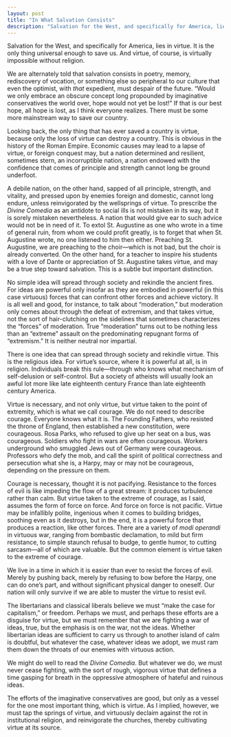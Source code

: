 ```yaml
---
layout: post
title: "In What Salvation Consists"
description: "Salvation for the West, and specifically for America, lies in virtue..."
---
```


Salvation for the West, and specifically for America, lies in virtue. It is the only thing universal enough to save us. And virtue, of course, is virtually impossible without religion.

We are alternately told that salvation consists in poetry, memory, rediscovery of vocation, or something else so peripheral to our culture that even the optimist, with _that_ expedient, must despair of the future. “Would we only embrace an obscure concept long propounded by imaginative conservatives the world over, hope would not yet be lost!” If that is our best hope, all hope is lost, as I think everyone realizes. There must be some more mainstream way to save our country.

Looking back, the only thing that has ever saved a country is virtue, because only the loss of virtue can destroy a country. This is obvious in the history of the Roman Empire. Economic causes may lead to a lapse of virtue, or foreign conquest may, but a nation determined and resilient, sometimes stern, an incorruptible nation, a nation endowed with the confidence that comes of principle and strength cannot long be ground underfoot.

A debile nation, on the other hand, sapped of all principle, strength, and vitality, and pressed upon by enemies foreign and domestic, cannot long endure, unless reinvigorated by the wellsprings of virtue. To prescribe the _Divine Comedia_ as an antidote to social ills is not mistaken in its way, but it is sorely mistaken nevertheless. A nation that would give ear to such advice would not be in need of it. To extol St. Augustine as one who wrote in a time of general ruin, from whom we could profit greatly, is to forget that when St. Augustine wrote, no one listened to him then either. Preaching St. Augustine, we are preaching to the choir—which is not bad, but the choir is already converted. On the other hand, for a teacher to inspire his students with a love of Dante or appreciation of St. Augustine takes virtue, and may be a true step toward salvation. This is a subtle but important distinction.

No simple idea will spread through society and rekindle the ancient fires. For ideas are powerful only insofar as they are embodied in powerful (in this case virtuous) forces that can confront other forces and achieve victory. It is all well and good, for instance, to talk about “moderation,” but moderation only comes about through the defeat of extremism, and that takes virtue, not the sort of hair-clutching on the sidelines that sometimes characterizes the “forces” of moderation. True “moderation” turns out to be nothing less than an “extreme” assault on the predominating repugnant forms of “extremism.” It is neither neutral nor impartial.

There is one idea that can spread through society and rekindle virtue. This is the religious idea. For virtue’s source, where it is powerful at all, is in religion. Individuals break this rule—through who knows what mechanism of self-delusion or self-control. But a society of atheists will usually look an awful lot more like late eighteenth century France than late eighteenth century America.

Virtue is necessary, and not only virtue, but virtue taken to the point of extremity, which is what we call courage. We do not need to describe courage. Everyone knows what it is. The Founding Fathers, who resisted the throne of England, then established a new constitution, were courageous. Rosa Parks, who refused to give up her seat on a bus, was courageous. Soldiers who fight in wars are often courageous. Workers underground who smuggled Jews out of Germany were courageous. Professors who defy the mob, and call the spirit of political correctness and persecution what she is, a Harpy, may or may not be courageous, depending on the pressure on them.

Courage is necessary, thought it is not pacifying. Resistance to the forces of evil is like impeding the flow of a great stream: it produces turbulence rather than calm. But virtue taken to the extreme of courage, as I said, assumes the form of force on force. And force on force is not pacific. Virtue may be infallibly polite, ingenious when it comes to building bridges, soothing even as it destroys, but in the end, it is a powerful force that produces a reaction, like other forces. There are a variety of _modi operandi_ in virtuous war, ranging from bombastic declamation, to mild but firm resistance, to simple staunch refusal to budge, to gentle humor, to cutting sarcasm—all of which are valuable. But the common element is virtue taken to the extreme of courage.

We live in a time in which it is easier than ever to resist the forces of evil. Merely by pushing back, merely by refusing to bow before the Harpy, one can do one’s part, and without significant physical danger to oneself. Our nation will only survive if we are able to muster the virtue to resist evil.

The libertarians and classical liberals believe we must “make the case for capitalism,” or freedom. Perhaps we must, and perhaps these efforts are a disguise for virtue, but we must remember that we are fighting a war of ideas, true, but the emphasis is on the war, not the ideas. Whether libertarian ideas are sufficient to carry us through to another island of calm is doubtful, but whatever the case, whatever ideas we adopt, we must ram them down the throats of our enemies with virtuous action.

We might do well to read the _Divine Comedia_. But whatever we do, we must never cease fighting, with the sort of rough, vigorous virtue that defines a time gasping for breath in the oppressive atmosphere of hateful and ruinous ideas.

The efforts of the imaginative conservatives are good, but only as a vessel for the one most important thing, which is virtue. As I implied, however, we must tap the springs of virtue, and virtuously declaim against the rot in institutional religion, and reinvigorate the churches, thereby cultivating virtue at its source.
